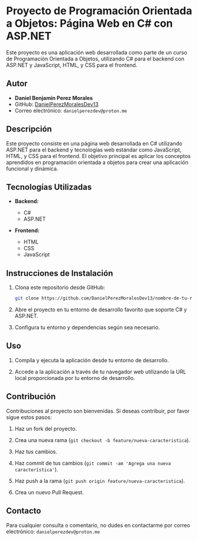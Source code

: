 <!-- Autor: Daniel Benjamin Perez Morales -->
<!-- GitHub: https://github.com/DanielPerezMoralesDev13 -->
<!-- Correo electrónico: danielperezdev@proton.me  -->

# Proyecto de Programación Orientada a Objetos: Página Web en C# con ASP.NET

Este proyecto es una aplicación web desarrollada como parte de un curso de Programación Orientada a Objetos, utilizando C# para el backend con ASP.NET y JavaScript, HTML, y CSS para el frontend.

## Autor

- **Daniel Benjamin Perez Morales**
- GitHub: [DanielPerezMoralesDev13](https://github.com/DanielPerezMoralesDev13)
- Correo electrónico: `danielperezdev@proton.me`

## Descripción

Este proyecto consiste en una página web desarrollada en C# utilizando ASP.NET para el backend y tecnologías web estándar como JavaScript, HTML, y CSS para el frontend. El objetivo principal es aplicar los conceptos aprendidos en programación orientada a objetos para crear una aplicación funcional y dinámica.

## Tecnologías Utilizadas

- **Backend:**
  - C#
  - ASP.NET

- **Frontend:**
  - HTML
  - CSS
  - JavaScript

## Instrucciones de Instalación

1. Clona este repositorio desde GitHub:

   ```bash
   git clone https://github.com/DanielPerezMoralesDev13/nombre-de-tu-repositorio.git
   ```

2. Abre el proyecto en tu entorno de desarrollo favorito que soporte C# y ASP.NET.

3. Configura tu entorno y dependencias según sea necesario.

## Uso

1. Compila y ejecuta la aplicación desde tu entorno de desarrollo.

2. Accede a la aplicación a través de tu navegador web utilizando la URL local proporcionada por tu entorno de desarrollo.

## Contribución

Contribuciones al proyecto son bienvenidas. Si deseas contribuir, por favor sigue estos pasos:

1. Haz un fork del proyecto.

2. Crea una nueva rama (`git checkout -b feature/nueva-caracteristica`).

3. Haz tus cambios.

4. Haz commit de tus cambios (`git commit -am 'Agrega una nueva característica'`).

5. Haz push a la rama (`git push origin feature/nueva-caracteristica`).

6. Crea un nuevo Pull Request.

## Contacto

Para cualquier consulta o comentario, no dudes en contactarme por correo electrónico: `danielperezdev@proton.me`
